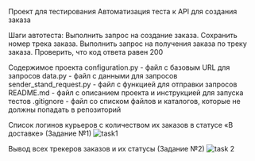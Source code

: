 Проект для тестирования Автоматизация теста к API для создания заказа

Шаги автотеста:
Выполнить запрос на создание заказа.
Сохранить номер трека заказа.
Выполнить запрос на получения заказа по треку заказа.
Проверить, что код ответа равен 200

Содержимое проекта configuration.py - файл с базовым URL для запросов data.py - файл с данными для запросов sender_stand_request.py - файл с функцией для отправки запросов README.md - файл с описанием проекта и инструкцией для запуска тестов .gitignore - файл со списком файлов и каталогов, которые не должны попадать в репозиторий

Cписок логинов курьеров с количеством их заказов в статусе «В доставке» (Задание №1)
![task1](https://github.com/user-attachments/assets/8c8ed31f-e3b1-44d8-99ad-4ad6aa858c59)

Вывод всех трекеров заказов и их статусы (Задание №2)
![task 2](https://github.com/user-attachments/assets/bb0628ec-3536-4173-a6c9-8e2c5e8352ab)
